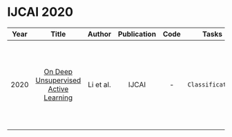 # IJCAI 2020

| Year |                                                       Title                                                       |   Author    | Publication | Code | Tasks | Notes | Datasets| Notions |
|:----:|:-----------------------------------------------------------------------------------------------------------------:|:-----------:|:-----------:|:----:|:----:|:-----:|:-----:|:-----:|
| 2020 | [On Deep Unsupervised Active Learning](https://www.ijcai.org/proceedings/2020/0364) | Li et al. |    IJCAI    |  -   | `Classification`     |  `Representative`, `Encoder-Decoder`, `unsupervised`, `Tra`, `Hard`     |    Urban Land Cover, Waveform, sEMG, Plant Species Leaves, Gesture Phase segment, Mammographic Mass   |       |
